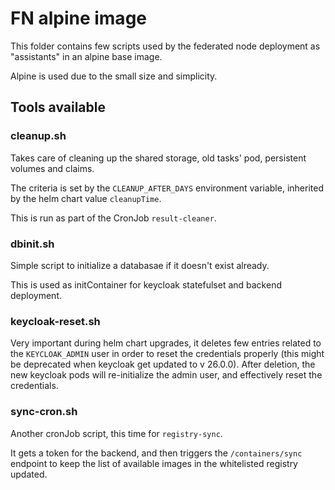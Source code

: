 # FN alpine image

This folder contains few scripts used by the federated node deployment as "assistants" in an alpine base image.

Alpine is used due to the small size and simplicity.

## Tools available
### cleanup.sh
Takes care of cleaning up the shared storage, old tasks' pod, persistent volumes and claims.

The criteria is set by the `CLEANUP_AFTER_DAYS` environment variable, inherited by the helm chart value `cleanupTime`.

This is run as part of the CronJob `result-cleaner`.

### dbinit.sh
Simple script to initialize a databasae if it doesn't exist already.

This is used as initContainer for keycloak statefulset and backend deployment.

### keycloak-reset.sh
Very important during helm chart upgrades, it deletes few entries related to the `KEYCLOAK_ADMIN` user in order to reset the credentials properly (this might be deprecated when keycloak get updated to v 26.0.0).
After deletion, the new keycloak pods will re-initialize the admin user, and effectively reset the credentials.

### sync-cron.sh
Another cronJob script, this time for `registry-sync`.

It gets a token for the backend, and then triggers the `/containers/sync` endpoint to keep the list of available images in the whitelisted registry updated.
